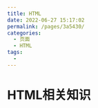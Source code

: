 ```yaml
---
title: HTML
date: 2022-06-27 15:17:02
permalink: /pages/3a5430/
categories:
  - 页面
  - HTML
tags:
  - 
---
```


# HTML相关知识